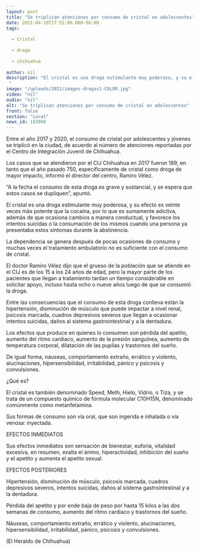 ```yaml
---
layout: post
title: "Se triplican atenciones por consumo de cristal en adolescentes"
date: 2021-04-10T17:52:00.000-06:00
tags:
  
  - Cristal
  
  - droga
  
  - chihuahua
  
author: nil
description: "El cristal es una droga estimulante muy poderosa, y su efecto es veinte veces más potente que la cocaína "
image: "/uploads/2021/images-drogas1-COLOR.jpg"
video: "nil"
audio: "nil"
alt: "Se triplican atenciones por consumo de cristal en adolescentes"
front: false
section: "Local"
news_id: 183808
---
```


Entre el año 2017 y 2020, el consumo de cristal por adolescentes y jóvenes se triplicó en la ciudad, de acuerdo al número de atenciones reportadas por el Centro de Integración Juvenil de Chihuahua.

Los casos que se atendieron por el CIJ Chihuahua en 2017 fueron 189, en tanto que el año pasado 750, específicamente de cristal como droga de mayor impacto, informó el director del centro, Ramiro Vélez.

“A la fecha el consumo de esta droga es grave y sustancial, y se espera que estos casos se dupliquen”, apuntó.

El cristal es una droga estimulante muy poderosa, y su efecto es veinte veces más potente que la cocaína, por lo que es sumamente adictiva, además de que ocasiona cambios a manera conductual, y favorece los intentos suicidas o la consumación de los mismos cuando una persona ya presentaba estos síntomas durante la abstinencia.

La dependencia se genera después de pocas ocasiones de consumo y muchas veces el tratamiento ambulatorio no es suficiente con el consumo de cristal.

El doctor Ramiro Vélez dijo que el grueso de la población que se atiende en el CIJ es de los 15 a los 24 años de edad, pero la mayor parte de los pacientes que llegan a tratamiento tardan un tiempo considerable en solicitar apoyo, incluso hasta ocho o nueve años luego de que se consumió la droga.

Entre las consecuencias que el consumo de esta droga conlleva están la hipertensión, disminución de músculo que puede impactar a nivel renal, psicosis marcada, cuadros depresivos severos que llegan a ocasionar intentos suicidas, daños al sistema gastrointestinal y a la dentadura.

Los efectos que produce en quienes lo consumen son pérdida del apetito, aumento del ritmo cardiaco, aumento de la presión sanguínea, aumento de temperatura corporal, dilatación de las pupilas y trastornos del sueño.

De igual forma, náuseas, comportamiento extraño, errático y violento, alucinaciones, hipersensibilidad, irritabilidad, pánico y psicosis y convulsiones.

¿Qué es?

El cristal es también denominado Speed, Meth, Hielo, Vidrio, o Tiza, y se trata de un compuesto químico de fórmula molecular C10H15N, denominado comúnmente como metanfetamina.

Sus formas de consumo son vía oral, que son ingerida e inhalada o vía venosa: inyectada.

EFECTOS INMEDIATOS

Sus efectos inmediatos son sensación de bienestar, euforia, vitalidad excesiva, en resumen, exalta el ánimo, hiperactividad, inhibición del sueño y el apetito y aumenta el apetito sexual.

EFECTOS POSTERIORES

Hipertensión, disminución de músculo, psicosis marcada, cuadros depresivos severos, intentos suicidas, daños al sistema gastrointestinal y a la dentadura.

Pérdida del apetito y por ende baja de peso por hasta 15 kilos a las dos semanas de consumo, aumento del ritmo cardiaco y trastornos del sueño.

Náuseas, comportamiento extraño, errático y violento, alucinaciones, hipersensibilidad, irritabilidad, pánico, psicosis y convulsiones.

(El Heraldo de Chihuahua)